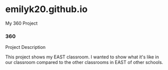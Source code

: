 # emilyk20.github.io
My 360 Project

### 360

Project Description

This project shows my EAST classroom. I wanted to show what it's like in our classroom compared to the other classrooms in EAST of other schools.

<script src='//vizor.io/static/scripts/vizor-360-embed.js' data-vizorurl='//vizor.io/embed/ekim20/my-east-classroom'></script>
